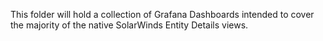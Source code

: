 This folder will hold a collection of Grafana Dashboards intended to cover the majority of the native SolarWinds Entity Details views.
